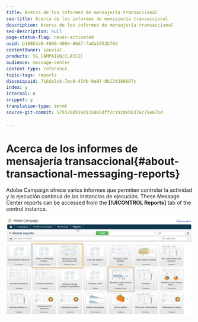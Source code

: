 ```yaml
---
title: Acerca de los informes de mensajería transaccional
seo-title: Acerca de los informes de mensajería transaccional
description: Acerca de los informes de mensajería transaccional
seo-description: null
page-status-flag: never-activated
uuid: b188b1e9-4999-409e-86d7-fada5452b78d
contentOwner: sauviat
products: SG_CAMPAIGN/CLASSIC
audience: message-center
content-type: reference
topic-tags: reports
discoiquuid: 716de3cb-7ec9-454b-9e8f-0b134388687c
index: y
internal: n
snippet: y
translation-type: tm+mt
source-git-commit: 579329d9194115065dff2c192deb0376c75e67bd

---
```



# Acerca de los informes de mensajería transaccional{#about-transactional-messaging-reports}

Adobe Campaign ofrece varios informes que permiten controlar la actividad y la ejecución continua de las instancias de ejecución. These Message Center reports can be accessed from the **[!UICONTROL Reports]** tab of the control instance.

![](assets/messagecenter_reporting_002.png)


